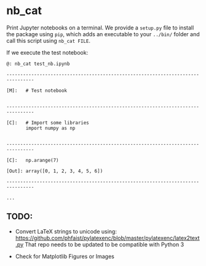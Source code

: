 # nb_cat

Print Jupyter notebooks on a terminal. We provide a `setup.py` file to
install the package using `pip`, which adds an executable to your
`../bin/` folder and call this script using `nb_cat FILE`.

If we execute the test notebook:

```
@: nb_cat test_nb.ipynb

--------------------------------------------------------------------------------

[M]:   # Test notebook


--------------------------------------------------------------------------------

[C]:   # Import some libraries
       import numpy as np


--------------------------------------------------------------------------------

[C]:   np.arange(7)

[Out]: array([0, 1, 2, 3, 4, 5, 6])

--------------------------------------------------------------------------------

...

```

## TODO:

* Convert LaTeX strings to unicode using:
  https://github.com/phfaist/pylatexenc/blob/master/pylatexenc/latex2text.py
  That repo needs to be updated to be compatible with Python 3

* Check for Matplotlib Figures or Images
